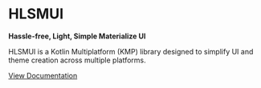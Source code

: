 # HLSMUI

**Hassle-free, Light, Simple Materialize UI**

HLSMUI is a Kotlin Multiplatform (KMP) library designed to simplify UI and theme creation across multiple platforms.

[View Documentation](https://hlsmui.vercel.app)
